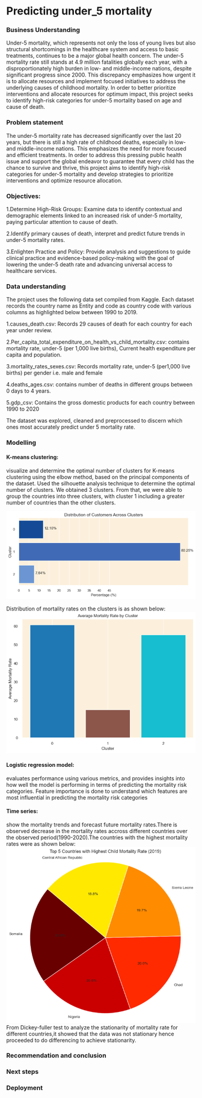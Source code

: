 # Predicting under_5 mortality

### Business Understanding

Under-5 mortality, which represents not only the loss of young lives but also structural shortcomings in the healthcare system and access to
basic treatments, continues to be a major global health concern. The under-5 mortality rate still stands at 4.9 million fatalities globally
each year, with a disproportionately high burden in low- and middle-income nations, despite significant progress since 2000. This discrepancy emphasizes how urgent it is to allocate resources and implement focused initiatives to address the underlying causes of
childhood mortality. In order to better prioritize interventions and allocate resources for optimum impact, this project seeks to identify
high-risk categories for under-5 mortality based on age and cause of death.

### Problem statement

The under-5 mortality rate has decreased significantly over the last 20 years, but there is still a high rate of childhood deaths, especially in low- and middle-income nations. This emphasizes the need for more focused and efficient treatments. In order to address this pressing public health issue and support the global endeavor to guarantee that every child has the chance to survive and thrive, this project aims to identify high-risk categories for under-5 mortality and develop strategies to prioritize interventions and optimize resource allocation.

### Objectives:

1.Determine High-Risk Groups: Examine data to identify contextual and demographic elements linked to an increased risk of under-5 mortality,
paying particular attention to cause of death.

2.Identify primary causes of death, interpret and predict future trends in under-5 mortality rates.

3.Enlighten Practice and Policy: Provide analysis and suggestions to guide clinical practice and evidence-based policy-making with the goal
of lowering the under-5 death rate and advancing universal access to healthcare services.

### Data understanding

The project uses the following data set compiled from Kaggle. Each dataset records the country name as Entity and code as country code with
various columns as highlighted below between 1990 to 2019.

1.causes_death.csv: Records 29 causes of death for each country for each year under review.

2.Per_capita_total_expenditure_on_health_vs_child_mortality.csv: contains mortality rate, under-5 (per 1,000 live births), Current health expenditure per capita and population.

3.mortality_rates_sexes.csv: Records mortality rate, under-5 (per1,000 live births) per gender i.e. male and female

4.deaths_ages.csv: contains number of deaths in different groups between 0 days to 4 years.

5.gdp_csv: Contains the gross domestic products for each country between 1990 to 2020

The dataset was explored, cleaned and preprocessed to discern which ones most accurately predict under 5 mortality rate.

### Modelling

#### K-means clustering:
visualize and determine the optimal number of clusters for K-means clustering using the elbow method, based on the
principal components of the dataset. Used the silhouette analysis technique to determine the optimal number of clusters. We obtained 3 clusters. From that, we were able to group the countries into three clusters, with cluster 1 including a greater number of countries than
the other clusters.

![Alt Text](image1.png)

Distribution of mortality rates on the clusters is as shown below:
![Alt Text](image2.png)


#### Logistic regression model:
evaluates performance using various metrics, and provides insights into how well the model is performing in
terms of predicting the mortality risk categories. Feature importance is done to understand which features are most influential in predicting the mortality risk categories

#### Time series:
show the mortality trends and forecast future mortality rates.There is observed decrease in the mortality rates accross different countries over the observed period(1990-2020).The countries with the highest mortality rates were as shown below:
![Alt Text](image3.png)
From Dickey-fuller test to analyze the stationarity of mortality rate for different countries,it showed that the data was not stationary hence proceeded to do differencing  to achieve stationarity.

### Recommendation and conclusion

### Next steps

### Deployment
